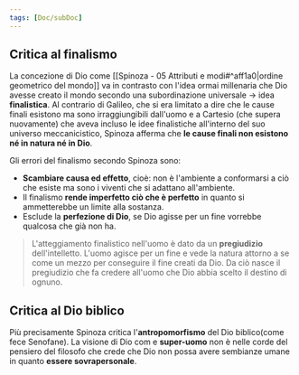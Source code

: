 ```yaml
---
tags: [Doc/subDoc]
---
```

## Critica al finalismo
La concezione di Dio come [[Spinoza - 05 Attributi e modi#^aff1a0|ordine geometrico del mondo]] va in contrasto con l'idea ormai millenaria che Dio avesse creato il mondo secondo una subordinazione universale -> idea **finalistica**.
Al contrario di Galileo, che si era limitato a dire che le cause finali esistono ma sono irraggiungibili dall'uomo e a Cartesio (che supera nuovamente) che aveva incluso le idee finalistiche all'interno del suo universo meccanicistico, Spinoza afferma che **le cause finali non esistono né in natura né in Dio**. 

Gli errori del finalismo secondo Spinoza sono:
- **Scambiare causa ed effetto**, cioè: non è l'ambiente a conformarsi a ciò che esiste ma sono i viventi che si adattano all'ambiente.
- Il finalismo **rende imperfetto ciò che è perfetto** in quanto si ammetterebbe un limite alla sostanza.
- Esclude la **perfezione di Dio**, se Dio agisse per un fine vorrebbe qualcosa che già non ha.

>L'atteggiamento finalistico nell'uomo è dato da un **pregiudizio** dell'intelletto. L'uomo agisce per un fine e vede la natura attorno a se come un mezzo per conseguire il fine creati da Dio. Da ciò nasce il pregiudizio che fa credere all'uomo che Dio abbia scelto il destino di ognuno.

## Critica al Dio biblico
Più precisamente Spinoza critica l'**antropomorfismo** del Dio biblico(come fece Senofane). La visione di Dio com e **super-uomo** non è nelle corde del pensiero del filosofo che crede che Dio non possa avere sembianze umane in quanto **essere sovrapersonale**.